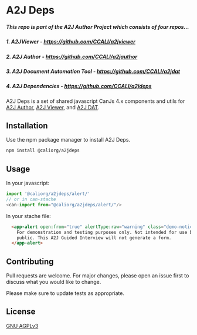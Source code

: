 # A2J Deps

##### This repo is part of the A2J Author Project which consists of four repos...
##### 1. A2JViewer - https://github.com/CCALI/a2jviewer
##### 2. A2J Author - https://github.com/CCALI/a2jauthor
##### 3. A2J Document Automation Tool - https://github.com/CCALI/a2jdat
##### 4. A2J Dependencies - https://github.com/CCALI/a2jdeps

A2J Deps is a set of shared javascript CanJs 4.x components and utils for [A2J Author](https://github.com/CCALI/a2jauthor), [A2J Viewer](https://github.com/CCALI/a2jviewer), and [A2J DAT](https://github.com/CCALI/a2jdat).

## Installation

Use the npm package manager to install A2J Deps.

```bash
npm install @caliorg/a2jdeps
```

## Usage

In your javascript:

```javascript
import '@caliorg/a2jdeps/alert/'
// or in can-stache
<can-import from="@caliorg/a2jdeps/alert/"/>
```

In your stache file:
```html
  <app-alert open:from="true" alertType:raw="warning" class="demo-notice">
    For demonstration and testing purposes only. Not intended for use by the
    public. This A2J Guided Interview will not generate a form.
  </app-alert>
```

## Contributing
Pull requests are welcome. For major changes, please open an issue first to discuss what you would like to change.

Please make sure to update tests as appropriate.

## License
[GNU AGPLv3](./LICENSE.md)
